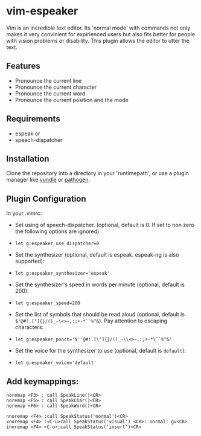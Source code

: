 # vim-espeaker

Vim is an incredible text editor. Its 'normal mode' with commands not only makes it very convinient for expirienced users but also fits better for people with vision problems or disability. This plugin allows the editor to utter the text.

## Features
* Pronounce the current line
* Pronounce the current character
* Pronounce the current word
* Pronounce the current position and the mode

## Requirements

* espeak
   or
* speech-dispatcher

## Installation
Clone the repository into a directory in your 'runtimepath', or use a plugin manager like [vundle](https://github.com/VundleVim/Vundle.vim) or [pathogen](https://github.com/tpope/vim-pathogen).

## Plugin Configuration
 In your .vimrc:

* Set using of speech-dispatcher. (optional, default is 0. If set to non zero the following options are ignored)
 - `let g:espeaker_use_dispatcher=0`
* Set the synthesizer (optional, default is espeak. espeak-ng is also supported):
 - `let g:espeaker_synthesizer='espeak'`
* Set the synthesizer's speed in words per minute (optional, default is 200):
 - `let g:espeaker_speed=200`
* Set the list of symbols that should be read aloud (optional, default is `$'@#!.["]{}/()_-\<>~,:;+-*``%^&`). Pay attention to escaping characters:
 - `let g:espeaker_punct='$''@#!.[\"]{}/()_-\\<>~,:;+-*\``%^&'`
* Set the voice for the synthesizer to use (optional, default is `default`):
 - `let g:espeaker_voice='default'`

## Add keymappings:
```
noremap <F3> : call SpeakLine()<CR>
noremap <F5> : call SpeakChar()<CR>
noremap <F6> : call SpeakWord()<CR>

nnoremap <F4> :call SpeakStatus('normal')<CR>
xnoremap <F4> :<C-u>call SpeakStatus('visual') <CR>: normal! gv<CR>
inoremap <F4> <C-o>:call SpeakStatus('insert')<CR>
```
